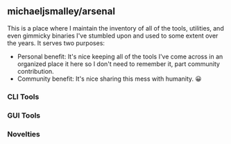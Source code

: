 ## michaeljsmalley/arsenal

This is a place where I maintain the inventory of all of the tools, utilities, and even gimmicky binaries I've stumbled upon and used to some extent over the years. It serves two purposes:

* Personal benefit: It's nice keeping all of the tools I've come across in an organized place it here so I don't need to remember it, part community contribution.
* Community benefit: It's nice sharing this mess with humanity. 😀

### CLI Tools

### GUI Tools

### Novelties
